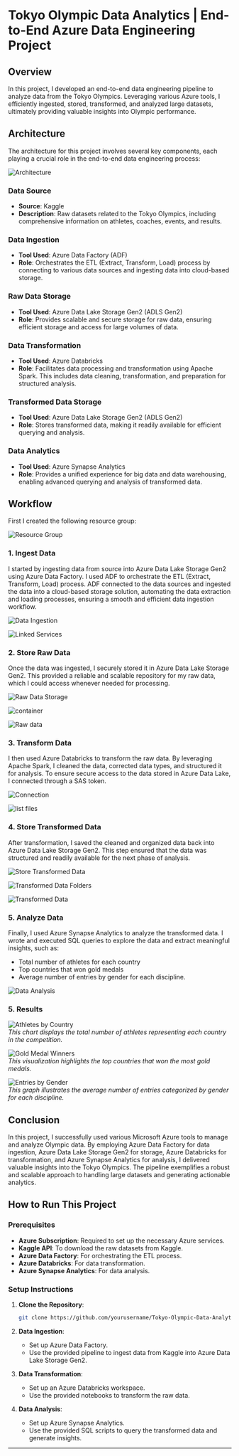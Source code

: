 # Tokyo Olympic Data Analytics | End-to-End Azure Data Engineering Project

## Overview

In this project, I developed an end-to-end data engineering pipeline to analyze data from the Tokyo Olympics. Leveraging various Azure tools, I efficiently ingested, stored, transformed, and analyzed large datasets, ultimately providing valuable insights into Olympic performance.

## Architecture

The architecture for this project involves several key components, each playing a crucial role in the end-to-end data engineering process:

![Architecture](Images/architecture.jpg)

### Data Source
- **Source**: Kaggle
- **Description**: Raw datasets related to the Tokyo Olympics, including comprehensive information on athletes, coaches, events, and results.

### Data Ingestion
- **Tool Used**: Azure Data Factory (ADF)
- **Role**: Orchestrates the ETL (Extract, Transform, Load) process by connecting to various data sources and ingesting data into cloud-based storage.

### Raw Data Storage
- **Tool Used**: Azure Data Lake Storage Gen2 (ADLS Gen2)
- **Role**: Provides scalable and secure storage for raw data, ensuring efficient storage and access for large volumes of data.

### Data Transformation
- **Tool Used**: Azure Databricks
- **Role**: Facilitates data processing and transformation using Apache Spark. This includes data cleaning, transformation, and preparation for structured analysis.


### Transformed Data Storage
- **Tool Used**: Azure Data Lake Storage Gen2 (ADLS Gen2)
- **Role**: Stores transformed data, making it readily available for efficient querying and analysis.

### Data Analytics
- **Tool Used**: Azure Synapse Analytics
- **Role**: Provides a unified experience for big data and data warehousing, enabling advanced querying and analysis of transformed data.

## Workflow
First I created the following resource group:

![Resource Group](Images/resourcegroup.jpg)

### 1. Ingest Data
I started by ingesting data from source into Azure Data Lake Storage Gen2 using Azure Data Factory. I used ADF to orchestrate the ETL (Extract, Transform, Load) process. ADF connected to the data sources and ingested the data into a cloud-based storage solution, automating the data extraction and loading processes, ensuring a smooth and efficient data ingestion workflow.

![Data Ingestion](Images/datafactory.jpg)

![Linked Services](Images/linkedservices.jpg)

### 2. Store Raw Data
Once the data was ingested, I securely stored it in Azure Data Lake Storage Gen2. This provided a reliable and scalable repository for my raw data, which I could access whenever needed for processing.
 
![Raw Data Storage](Images/storageaccount.jpg)

![container](Images/container.jpg)

![Raw data](Images/raw_data.jpg)

### 3. Transform Data
I then used Azure Databricks to transform the raw data. By leveraging Apache Spark, I cleaned the data, corrected data types, and structured it for analysis. To ensure secure access to the data stored in Azure Data Lake, I connected through a SAS token.

![Connection](Images/databricks_connection.jpg)

![list files](Images/list_files.jpg)

### 4. Store Transformed Data
After transformation, I saved the cleaned and organized data back into Azure Data Lake Storage Gen2. This step ensured that the data was structured and readily available for the next phase of analysis.

![Store Transformed Data](Images/save_data.jpg)

![Transformed Data Folders](Images/transformed_datafolders.jpg)

![Transformed Data](Images/transformed_data.jpg)

### 5. Analyze Data
Finally, I used Azure Synapse Analytics to analyze the transformed data. I wrote and executed SQL queries to explore the data and extract meaningful insights, such as:
  - Total number of athletes for each country
  - Top countries that won gold medals
  - Average number of entries by gender for each discipline.

![Data Analysis](Images/synapse.jpg)

### 5. Results
 
![Athletes by Country](Images/athletes_by_country.jpg)  
*This chart displays the total number of athletes representing each country in the competition.*
 
![Gold Medal Winners](Images/gold_medal_winners.jpg)  
*This visualization highlights the top countries that won the most gold medals.*
  
![Entries by Gender](Images/entries_by_gender.jpg)  
*This graph illustrates the average number of entries categorized by gender for each discipline.*


## Conclusion

In this project, I successfully used various Microsoft Azure tools to manage and analyze Olympic data. By employing Azure Data Factory for data ingestion, Azure Data Lake Storage Gen2 for storage, Azure Databricks for transformation, and Azure Synapse Analytics for analysis, I delivered valuable insights into the Tokyo Olympics. The pipeline exemplifies a robust and scalable approach to handling large datasets and generating actionable analytics.

## How to Run This Project

### Prerequisites
- **Azure Subscription**: Required to set up the necessary Azure services.
- **Kaggle API**: To download the raw datasets from Kaggle.
- **Azure Data Factory**: For orchestrating the ETL process.
- **Azure Databricks**: For data transformation.
- **Azure Synapse Analytics**: For data analysis.

### Setup Instructions
1. **Clone the Repository**: 
   ```bash
   git clone https://github.com/yourusername/Tokyo-Olympic-Data-Analytics.git
   ```
2. **Data Ingestion**:
   - Set up Azure Data Factory.
   - Use the provided pipeline to ingest data from Kaggle into Azure Data Lake Storage Gen2.

3. **Data Transformation**:
   - Set up an Azure Databricks workspace.
   - Use the provided notebooks to transform the raw data.

4. **Data Analysis**:
   - Set up Azure Synapse Analytics.
   - Use the provided SQL scripts to query the transformed data and generate insights.

---
